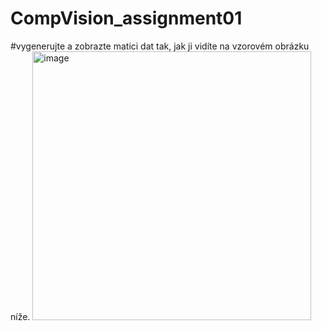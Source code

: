 # CompVision_assignment01

#vygenerujte a zobrazte matici dat tak, jak ji vidíte na vzorovém obrázku níže. 
<img width="446" height="430" alt="image" src="https://github.com/user-attachments/assets/19b27768-8931-43cb-9474-7596b15ad294" />
